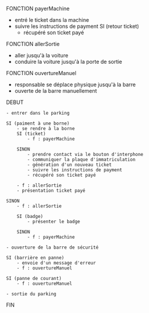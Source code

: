 FONCTION payerMachine
- entré le ticket dans la machine
- suivre les instructions de payment
SI (retour ticket)
    - récupéré son ticket payé 

FONCTION allerSortie
- aller jusqu'à la voiture
- conduire la voiture jusqu'à la porte de sortie

FONCTION ouvertureManuel
- responsable se déplace physique jusqu'à la barre
- ouverte de la barre manuellement


DEBUT

    - entrer dans le parking

    SI (paiment à une borne)
        - se rendre à la borne
        SI (ticket)
            - f : payerMachine
        
        SINON
            - prendre contact via le bouton d'interphone
            - communiquer la plaque d'immatriculation
            - génération d'un nouveau ticket
            - suivre les instructions de payment
            - récupéré son ticket payé
    
        - f : allerSortie
        - présentation ticket payé
    
    SINON
        - f : allerSortie
        
        SI (badge)
            - présenter le badge

        SINON
            - f : payerMachine

    - ouverture de la barre de sécurité

    SI (barrière en panne)
        - envoie d'un message d'erreur
        - f : ouvertureManuel
    
    SI (panne de courant)
        - f : ouvertureManuel

    - sortie du parking

FIN
